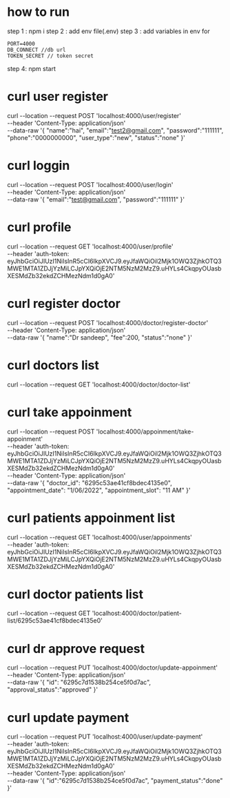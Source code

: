 # how to run

step 1 : npm i
step 2 : add env file(.env)
step 3 : add variables in env for

    PORT=4000
    DB_CONNECT //db url
    TOKEN_SECRET // token secret 

step 4: npm start



# curl user register

curl --location --request POST 'localhost:4000/user/register' \
--header 'Content-Type: application/json' \
--data-raw '{
    "name":"hai",
    "email":"test2@gmail.com",
    "password":"111111",
    "phone":"0000000000",
    "user_type":"new",
    "status":"none"
}'

# curl loggin

curl --location --request POST 'localhost:4000/user/login' \
--header 'Content-Type: application/json' \
--data-raw '{
    "email":"test@gmail.com",
    "password":"111111"
}'

# curl profile

curl --location --request GET 'localhost:4000/user/profile' \
--header 'auth-token: eyJhbGciOiJIUzI1NiIsInR5cCI6IkpXVCJ9.eyJfaWQiOiI2Mjk1OWQ3ZjhkOTQ3MWE1MTA1ZDJjYzMiLCJpYXQiOjE2NTM5NzM2MzZ9.uHYLs4CkqpyOUasbXESMdZb32ekdZCHMezNdm1d0gA0'

# curl register doctor

curl --location --request POST 'localhost:4000/doctor/register-doctor' \
--header 'Content-Type: application/json' \
--data-raw '{
    "name":"Dr sandeep",
    "fee":200,
    "status":"none"
}'

# curl doctors list 

curl --location --request GET 'localhost:4000/doctor/doctor-list'

# curl take appoinment

curl --location --request POST 'localhost:4000/appoinment/take-appoinment' \
--header 'auth-token: eyJhbGciOiJIUzI1NiIsInR5cCI6IkpXVCJ9.eyJfaWQiOiI2Mjk1OWQ3ZjhkOTQ3MWE1MTA1ZDJjYzMiLCJpYXQiOjE2NTM5NzM2MzZ9.uHYLs4CkqpyOUasbXESMdZb32ekdZCHMezNdm1d0gA0' \
--header 'Content-Type: application/json' \
--data-raw '{
    "doctor_id": "6295c53ae41cf8bdec4135e0",
    "appointment_date": "1/06/2022",
    "appointment_slot": "11 AM"
}'

# curl patients appoinment list

curl --location --request GET 'localhost:4000/user/appoinments' \
--header 'auth-token: eyJhbGciOiJIUzI1NiIsInR5cCI6IkpXVCJ9.eyJfaWQiOiI2Mjk1OWQ3ZjhkOTQ3MWE1MTA1ZDJjYzMiLCJpYXQiOjE2NTM5NzM2MzZ9.uHYLs4CkqpyOUasbXESMdZb32ekdZCHMezNdm1d0gA0'

# curl doctor patients list

curl --location --request GET 'localhost:4000/doctor/patient-list/6295c53ae41cf8bdec4135e0'

# curl dr approve request

curl --location --request PUT 'localhost:4000/doctor/update-appoinment' \
--header 'Content-Type: application/json' \
--data-raw '{
    "id": "6295c7d1538b254ce5f0d7ac",
    "approval_status":"approved"
}'


# curl update payment

curl --location --request PUT 'localhost:4000/user/update-payment' \
--header 'auth-token: eyJhbGciOiJIUzI1NiIsInR5cCI6IkpXVCJ9.eyJfaWQiOiI2Mjk1OWQ3ZjhkOTQ3MWE1MTA1ZDJjYzMiLCJpYXQiOjE2NTM5NzM2MzZ9.uHYLs4CkqpyOUasbXESMdZb32ekdZCHMezNdm1d0gA0' \
--header 'Content-Type: application/json' \
--data-raw '{
    "id":"6295c7d1538b254ce5f0d7ac",
    "payment_status":"done"
}'
